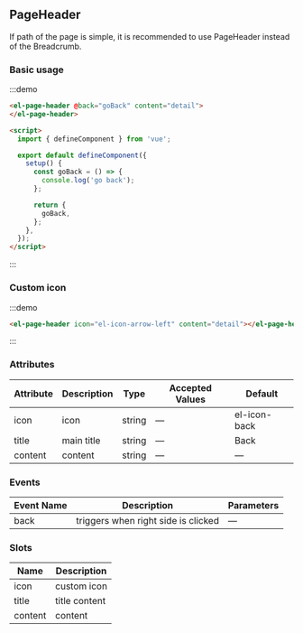 ## PageHeader

If path of the page is simple, it is recommended to use PageHeader instead of the Breadcrumb.

### Basic usage

:::demo
```html
<el-page-header @back="goBack" content="detail">
</el-page-header>

<script>
  import { defineComponent } from 'vue';

  export default defineComponent({
    setup() {
      const goBack = () => {
        console.log('go back');
      };

      return {
        goBack,
      };
    },
  });
</script>
```
:::

### Custom icon

:::demo
```html
<el-page-header icon="el-icon-arrow-left" content="detail"></el-page-header>
```
:::

### Attributes
| Attribute | Description   | Type      | Accepted Values               | Default |
|---------- |-------------- |---------- |------------------------------ | ------ |
| icon     |  icon    | string    |  —                            | el-icon-back   |
| title     | main title    | string    |  —                            | Back   |
| content   | content       | string    |  —                            | —      |

### Events
| Event Name | Description   | Parameters |
|----------- |-------------- |----------- |
| back       | triggers when right side is clicked | — |

### Slots
| Name      | Description            |
|---------- | ---------------------- |
| icon     | custom icon          |
| title     | title content          |
| content   | content                |
